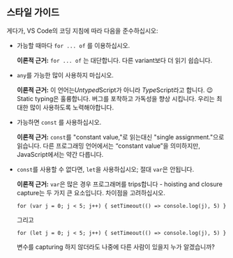 ## 스타일 가이드

게다가, VS Code의 코딩 지침에 따라 다음을 준수하십시오:

- 가능할 때마다 `for ... of` 를 이용하십시오.

  **이론적 근거:** `for ... of` 는 대단합니다. 다른 variant보다 더 읽기 쉽습니다.

- `any`를 가능한 많이 사용하지 마십시오.

  **이론적 근거:** 이 언어는*Untyped*Script가 아니라 *Type*Script라고 합니다. :wink: Static typing은 훌륭합니다. 버그를 포착하고 가독성을 향상 시킵니다. 우리는 최대한 많이 사용하도록 노력해야합니다.

- 가능하면 `const` 를 사용하십시오.

  **이론적 근거:** `const`를 "constant value,"로 읽는대신 "single assignment."으로 읽습니다. 다른 프로그래밍 언어에서는 “constant value”을 의미하지만, JavaScript에서는 약간 다릅니다.

- `const`를 사용할 수 없다면, `let`을 사용하십시오; 절대 `var`은 안됩니다.

  **이론적 근거:** `var`은 많은 경우 프로그래머를 trips합니다 - hoisting and closure capture는 두 가지 큰 요소입니다.
차이점을 고려하십시오.

  ```
  for (var j = 0; j < 5; j++) { setTimeout(() => console.log(j), 5) }
  ```

  그리고

  ```
  for (let j = 0; j < 5; j++) { setTimeout(() => console.log(j), 5) }
  ```

  변수를 capturing 하지 않더라도 나중에 다른 사람이 있을지 누가 알겠습니까?
